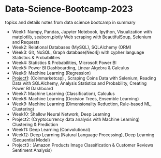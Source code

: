 # Data-Science-Bootcamp-2023
topics and details notes from data science bootcamp in summary

- Week1:
Numpy,
Pandas,
Jupyter Notebook,
Ipython,
Visualization with matplotlib, seaborn,plotly
Web scraping with BeautifulSoup, Selenium and Requests
- Week2:
Relational Databases (MySQL), SQLAlchemy (ORM)
- Week3:
Git,
NoSQL, Graph database(Neo4j) with cypher language
Statistics & Probabilities
- Week4:
Statistics & Probabilities,
Microsoft Power BI
- Week5:
Power BI Dashboarding,
Linear Algebra & Calculus
- Week6:
Machine Learning (Regression)
- [Project1](https://github.com/mr-robot77/Coinmarketcap):
(Coinmarketcap)
, Scraping Coins Data with Selenium,
Reading Data with SQLAlchemy,
Analysis Statistics and Probability,
Creating Power BI Dashboard
- Week7:
Machine Learning (Classification), Calculus
- Week8:
Machine Learning (Decision Trees, Ensemble Learning)
- Week9:
Machine Learning (Dimensionality Reduction, Rule-based ML, Clustering)
- Week10:
Shallow Neural Network, Deep Learning
- Project2:
(Cryptocurrency data analysis with Machine Learning)
Clustering & Prediction
- Week11:
Deep Learning (Convolutional)
- Week12:
Deep Learning (Natural Language Processing), Deep Learning (Sequential Model)
- Project3 :
(Amazon Products Image Classification & Customer Reviews Sentiment Analysis)
